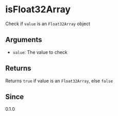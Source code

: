 # isFloat32Array

Check if `value` is an `Float32Array` object

## Arguments

- `value`: The value to check

## Returns

Returns `true` if value is an `Float32Array`, else `false`

## Since

0.1.0
